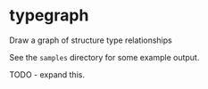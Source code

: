 # typegraph
Draw a graph of structure type relationships

See the `samples` directory for some example output.

TODO - expand this.
